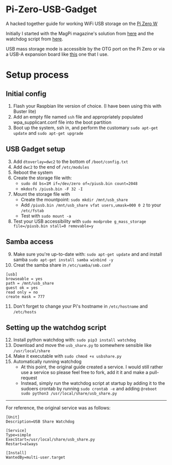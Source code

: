 # Pi-Zero-USB-Gadget
A hacked together guide for working WiFi USB storage on the [Pi Zero W](https://amzn.to/2U75sE1)

Initially I started with the MagPi magazine's solution from [here](https://magpi.raspberrypi.org/articles/pi-zero-w-smart-usb-flash-drive) and the watchdog script from [here](http://rpf.io/usbzw).

USB mass storage mode is accessible by the OTG port on the Pi Zero or via a USB-A expansion board like [this](https://amzn.to/2yIc0lc) one that I use.

# Setup process

## Initial config

1. Flash your Raspbian lite version of choice. (I have been using this with Buster lite)
2. Add an empty file named `ssh` file and appropriately populated wpa_supplicant.conf file into the boot partition
3. Boot up the system, ssh in, and perform the customary `sudo apt-get update` and `sudo apt-get upgrade`

## USB Gadget setup

3. Add `dtoverlay=dwc2` to the bottom of `/boot/config.txt`
4. Add `dwc2` to the end of `/etc/modules`
5. Reboot the system
6. Create the storage file with:
   - `sudo dd bs=1M if=/dev/zero of=/piusb.bin count=2048`
   - `mkdosfs /piusb.bin -F 32 -I`
7. Mount the storage file with
   - Create the mountpoint: `sudo mkdir /mnt/usb_share`
   - Add `/piusb.bin /mnt/usb_share vfat users,umask=000 0 2` to your `/etc/fstab`
   - Test with `sudo mount -a`
8. Test your USB accessibility with `sudo modprobe g_mass_storage file=/piusb.bin stall=0 removable=y`

## Samba access

9. Make sure you're up-to-date with: `sudo apt-get update` and and install samba `sudo apt-get install samba winbind -y`
10. Creat the samba share in `/etc/samba/smb.conf`

```
[usb]
browseable = yes
path = /mnt/usb_share
guest ok = yes
read only = no
create mask = 777
```

11. Don't forget to change your Pi's hostname in `/etc/hostname` and `/etc/hosts`

## Setting up the watchdog script

12. Install python watchdog with: `sudo pip3 install watchdog`
13. Download and move the `usb_share.py` to somewhere sensible like `/usr/local/share`
14. Make it executable with `sudo chmod +x usbshare.py`
15. Automatically running watchdog
    - At this point, the original guide created a service. I would still rather use a service so please feel free to fork, add it it and make a pull-request
    - Instead, simply run the watchdog script at startup by adding it to the sudoers crontab by running `sudo crontab -e` and adding `@reboot sudo python3 /usr/local/share/usb_share.py`

---

For reference, the original service was as follows:

```
[Unit]
Description=USB Share Watchdog

[Service]
Type=simple
ExecStart=/usr/local/share/usb_share.py
Restart=always

[Install]
WantedBy=multi-user.target
```
